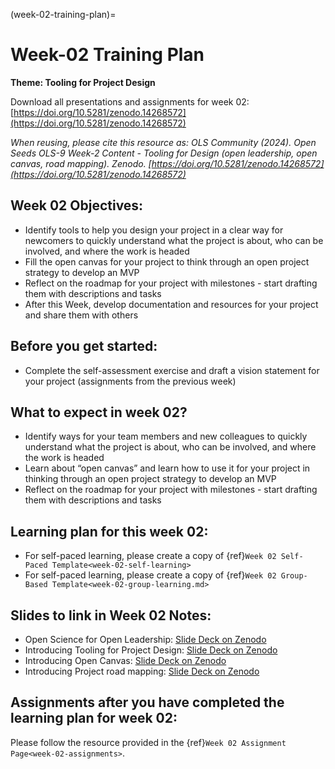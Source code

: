 (week-02-training-plan)=
# Week-02 Training Plan

**Theme: Tooling for Project Design**

Download all presentations and assignments for week 02: [https://doi.org/10.5281/zenodo.14268572](https://doi.org/10.5281/zenodo.14268572) 

*When reusing, please cite this resource as: OLS Community (2024). Open Seeds OLS-9 Week-2 Content - Tooling for Design (open leadership, open canvas, road mapping). Zenodo. [https://doi.org/10.5281/zenodo.14268572](https://doi.org/10.5281/zenodo.14268572)* 


## Week 02 Objectives:

* Identify tools to help you design your project in a clear way for newcomers to quickly understand what the project is about, who can be involved, and where the work is headed  
* Fill the open canvas for your project to think through an open project strategy to develop an MVP  
* Reflect on the roadmap for your project with milestones \- start drafting them with descriptions and tasks  
* After this Week, develop documentation and resources for your project and share them with others

   
## Before you get started:

* Complete the self-assessment exercise and draft a vision statement for your project (assignments from the previous week)

## What to expect in week 02?

* Identify ways for your team members and new colleagues to quickly understand what the project is about, who can be involved, and where the work is headed  
* Learn about “open canvas” and learn how to use it for your project in thinking through an open project strategy to develop an MVP  
* Reflect on the roadmap for your project with milestones \- start drafting them with descriptions and tasks


## Learning plan for this week 02:

* For self-paced learning, please create a copy of {ref}`Week 02 Self-Paced Template<week-02-self-learning>`
* For self-paced learning, please create a copy of {ref}`Week 02 Group-Based Template<week-02-group-learning.md>`


## Slides to link in Week 02 Notes:

* Open Science for Open Leadership: [Slide Deck on Zenodo](https://zenodo.org/records/14268572/files/%5BOLS-9%5D%20Week%2002%20-%20open%20leadership.pdf?download=1)   
* Introducing Tooling for Project Design: [Slide Deck on Zenodo](https://zenodo.org/records/14268572/files/%5BOLS-9%5D%20Week%2002%20-%20Tooling%20for%20Project%20Design.pptx?download=1)   
* Introducing Open Canvas: [Slide Deck on Zenodo](https://zenodo.org/records/14268572/files/%5BOLS-9%5D%20Week%2002%20-%20Open%20Canvas%20for%20Project%20Strategy.pptx?download=1)   
* Introducing Project road mapping: [Slide Deck on Zenodo](https://zenodo.org/records/14268572/files/%5BOLS-9%5D%20Week%2002%20-%20Roadmapping.pptx?download=1) 


## Assignments after you have completed the learning plan for week 02:

Please follow the resource provided in the {ref}`Week 02 Assignment Page<week-02-assignments>`.


